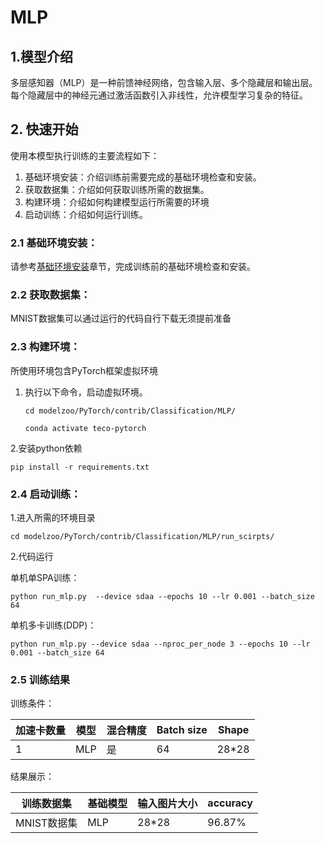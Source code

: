 # MLP

## 1.模型介绍

多层感知器（MLP）是一种前馈神经网络，包含输入层、多个隐藏层和输出层。每个隐藏层中的神经元通过激活函数引入非线性，允许模型学习复杂的特征。

## 2. 快速开始

使用本模型执行训练的主要流程如下：

1. 基础环境安装：介绍训练前需要完成的基础环境检查和安装。
2. 获取数据集：介绍如何获取训练所需的数据集。
3. 构建环境：介绍如何构建模型运行所需要的环境
4. 启动训练：介绍如何运行训练。

### 2.1 基础环境安装：

请参考[基础环境安装](../../../../doc/Environment.md)章节，完成训练前的基础环境检查和安装。

### 2.2 获取数据集：

MNIST数据集可以通过运行的代码自行下载无须提前准备

### 2.3 构建环境：

所使用环境包含PyTorch框架虚拟环境

1. 执行以下命令，启动虚拟环境。

   ```
   cd modelzoo/PyTorch/contrib/Classification/MLP/
   ```

   ```
   conda activate teco-pytorch
   ```

   

2.安装python依赖

```
pip install -r requirements.txt
```



### 2.4 启动训练：

1.进入所需的环境目录

```
cd modelzoo/PyTorch/contrib/Classification/MLP/run_scirpts/
```

2.代码运行

单机单SPA训练：

```
python run_mlp.py  --device sdaa --epochs 10 --lr 0.001 --batch_size 64
```

单机多卡训练(DDP)：

```
python run_mlp.py --device sdaa --nproc_per_node 3 --epochs 10 --lr 0.001 --batch_size 64
```



### 2.5 训练结果

训练条件：

| 加速卡数量 | 模型 | 混合精度 | Batch size | Shape |
| ---------- | ---- | -------- | ---------- | ----- |
| 1          | MLP  | 是       | 64         | 28*28 |

结果展示：

| 训练数据集  | 基础模型 | 输入图片大小 | accuracy |
| ----------- | -------- | ------------ | -------- |
| MNIST数据集 | MLP      | 28*28        | 96.87%   |

